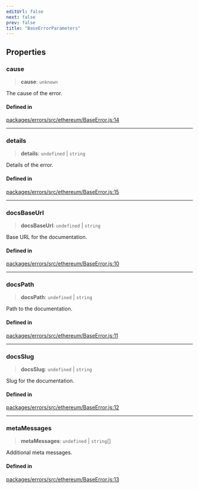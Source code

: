 ```yaml
---
editUrl: false
next: false
prev: false
title: "BaseErrorParameters"
---
```


## Properties

### cause

> **cause**: `unknown`

The cause of the error.

#### Defined in

[packages/errors/src/ethereum/BaseError.js:14](https://github.com/evmts/tevm-monorepo/blob/main/packages/errors/src/ethereum/BaseError.js#L14)

***

### details

> **details**: `undefined` \| `string`

Details of the error.

#### Defined in

[packages/errors/src/ethereum/BaseError.js:15](https://github.com/evmts/tevm-monorepo/blob/main/packages/errors/src/ethereum/BaseError.js#L15)

***

### docsBaseUrl

> **docsBaseUrl**: `undefined` \| `string`

Base URL for the documentation.

#### Defined in

[packages/errors/src/ethereum/BaseError.js:10](https://github.com/evmts/tevm-monorepo/blob/main/packages/errors/src/ethereum/BaseError.js#L10)

***

### docsPath

> **docsPath**: `undefined` \| `string`

Path to the documentation.

#### Defined in

[packages/errors/src/ethereum/BaseError.js:11](https://github.com/evmts/tevm-monorepo/blob/main/packages/errors/src/ethereum/BaseError.js#L11)

***

### docsSlug

> **docsSlug**: `undefined` \| `string`

Slug for the documentation.

#### Defined in

[packages/errors/src/ethereum/BaseError.js:12](https://github.com/evmts/tevm-monorepo/blob/main/packages/errors/src/ethereum/BaseError.js#L12)

***

### metaMessages

> **metaMessages**: `undefined` \| `string`[]

Additional meta messages.

#### Defined in

[packages/errors/src/ethereum/BaseError.js:13](https://github.com/evmts/tevm-monorepo/blob/main/packages/errors/src/ethereum/BaseError.js#L13)
